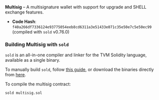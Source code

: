 **Multisig** – A multisignature wallet with support for upgrade and SHELL exchange features.

- **Code Hash**: `f40a266df7336124e93775054eeb8cd6311a3e51433e071c35e50e7c5e50ec99` (compiled with `sold` v0.76.0)

### Building Multisig with `sold`

`sold` is an all-in-one compiler and linker for the TVM Solidity language, available as a single binary.

To manually build `sold`, follow [this guide](https://github.com/gosh-sh/TVM-Solidity-Compiler?tab=readme-ov-file#build-and-install), or download the binaries directly from [here](https://github.com/gosh-sh/TVM-Solidity-Compiler/releases).

To compile the multisig contract:

```bash
sold multisig.sol
```

